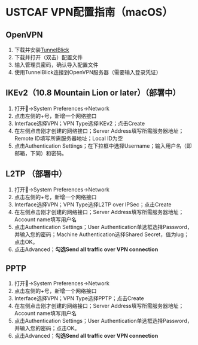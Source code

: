 # USTCAF VPN配置指南（macOS）

## OpenVPN

1. 下载并安装[TunnelBlick](https://tunnelblick.net/downloads.html)
2. 下载并打开（双击）配置文件
3. 输入管理员密码，确认导入配置文件
4. 使用TunnelBlick连接到OpenVPN服务器（需要输入登录凭证）

## IKEv2（10.8 Mountain Lion or later）（部署中）

1. 打开->System Preferences->Network
2. 点击左侧的+号，新增一个网络接口
3. Interface选择VPN；VPN Type选择IKEv2；点击Create
4. 在左侧点击刚才创建的网络接口；Server Address填写所需服务器地址；Remote ID填写所需服务器地址；Local ID为空
5. 点击Authentication Settings；在下拉框中选择Username；输入用户名（即邮箱，下同）和密码。

## L2TP （部署中）

1. 打开->System Preferences->Network
2. 点击左侧的+号，新增一个网络接口
3. Interface选择VPN；VPN Type选择L2TP over IPSec；点击Create
4. 在左侧点击刚才创建的网络接口；Server Address填写所需服务器地址；Account name填写用户名
5. 点击Authentication Settings；User Authentication单选框选择Password，并输入您的密码；Machine Authentication选择Shared Secret，值为lug；点击OK。
6. 点击Advanced；**勾选Send all traffic over VPN connection**

## PPTP

1. 打开->System Preferences->Network
2. 点击左侧的+号，新增一个网络接口
3. Interface选择VPN；VPN Type选择PPTP；点击Create
4. 在左侧点击刚才创建的网络接口；Server Address填写所需服务器地址；Account name填写用户名
5. 点击Authentication Settings；User Authentication单选框选择Password，并输入您的密码；点击OK。
6. 点击Advanced；**勾选Send all traffic over VPN connection**
